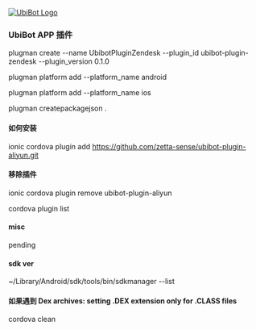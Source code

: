 [![UbiBot Logo](https://www.ubibot.io/wp-content/themes/portal-datadudu/images/ico/newLogo_en.png)](https://ubibot.io/) 


### UbiBot APP 插件

plugman create --name UbibotPluginZendesk --plugin_id ubibot-plugin-zendesk --plugin_version 0.1.0

plugman platform add --platform_name android

plugman platform add --platform_name ios

plugman createpackagejson .

#### 如何安装

ionic cordova plugin add https://github.com/zetta-sense/ubibot-plugin-aliyun.git

#### 移除插件

ionic cordova plugin remove ubibot-plugin-aliyun

cordova plugin list


#### misc

pending

#### sdk ver

~/Library/Android/sdk/tools/bin/sdkmanager --list


#### 如果遇到 Dex archives: setting .DEX extension only for .CLASS files

cordova clean

